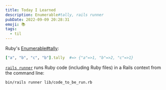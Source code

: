```yaml
---
title: Today I Learned
description: Enumerable#tally, rails runner
pubDate: 2022-09-09 20:28:31
emoji: 📚
tags:
  - til
---
```


Ruby's [Enumerable#tally](https://ruby-doc.org/core-2.7.0/Enumerable.html#method-i-tally):

```rb
["a", "b", "c", "b"].tally  #=> {"a"=>1, "b"=>2, "c"=>1}
```

[`rails runner`](https://guides.rubyonrails.org/command_line.html#bin-rails-runner) runs Ruby code (including Ruby files) in a Rails context from the command line:

```
bin/rails runner lib/code_to_be_run.rb
```
